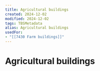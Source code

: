 ```yaml
---
title: Agricultural buildings
created: 2024-12-02
modified: 2024-12-02
tags: TBSMetadata
alias: Agricultural buildings
usedFor:
- "[[7430 Farm buildings]]"
---
```

# Agricultural buildings
